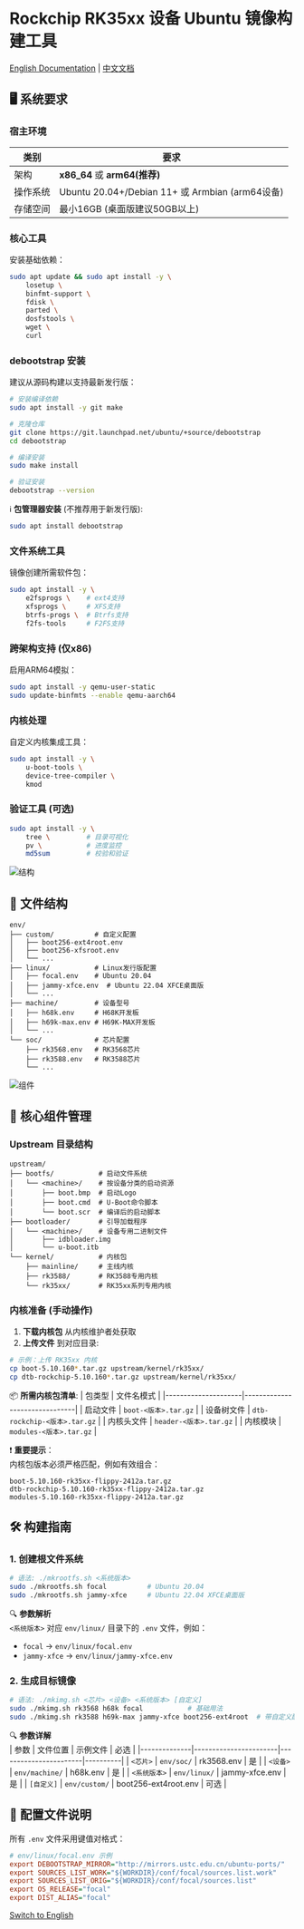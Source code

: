 # Rockchip RK35xx 设备 Ubuntu 镜像构建工具

[English Documentation](README.md) | [中文文档](README_CN.md)

## 🖥️ 系统要求

### 宿主环境
| 类别              | 要求                                                                         |
|-------------------|-----------------------------------------------------------------------------|
| 架构              | **x86_64** 或 **arm64(推荐)**                                                     |
| 操作系统          | Ubuntu 20.04+/Debian 11+ 或 Armbian (arm64设备)                             |
| 存储空间          | 最小16GB (桌面版建议50GB以上)                                               |

### 核心工具
安装基础依赖：
```bash
sudo apt update && sudo apt install -y \
    losetup \
    binfmt-support \
    fdisk \
    parted \
    dosfstools \
    wget \
    curl
```

### debootstrap 安装
建议从源码构建以支持最新发行版：

```bash
# 安装编译依赖
sudo apt install -y git make

# 克隆仓库
git clone https://git.launchpad.net/ubuntu/+source/debootstrap
cd debootstrap

# 编译安装
sudo make install

# 验证安装
debootstrap --version
```

ℹ️ **包管理器安装** (不推荐用于新发行版):
```bash
sudo apt install debootstrap
```

### 文件系统工具
镜像创建所需软件包：
```bash
sudo apt install -y \
    e2fsprogs \    # ext4支持
    xfsprogs \     # XFS支持
    btrfs-progs \  # Btrfs支持
    f2fs-tools     # F2FS支持
```

### 跨架构支持 (仅x86)
启用ARM64模拟：
```bash
sudo apt install -y qemu-user-static
sudo update-binfmts --enable qemu-aarch64
```

### 内核处理
自定义内核集成工具：
```bash
sudo apt install -y \
    u-boot-tools \
    device-tree-compiler \
    kmod
```

### 验证工具 (可选)
```bash
sudo apt install -y \
    tree \         # 目录可视化
    pv \           # 进度监控
    md5sum         # 校验和验证
```

![结构](https://img.shields.io/badge/项目结构-层级清晰-009688?logo=files&style=flat)

## 📂 文件结构
```
env/
├── custom/          # 自定义配置
│   ├── boot256-ext4root.env
│   ├── boot256-xfsroot.env
│   └── ...
├── linux/           # Linux发行版配置
│   ├── focal.env    # Ubuntu 20.04
│   ├── jammy-xfce.env  # Ubuntu 22.04 XFCE桌面版
│   └── ...
├── machine/         # 设备型号
│   ├── h68k.env     # H68K开发板
│   ├── h69k-max.env # H69K-MAX开发板
│   └── ...
└── soc/             # 芯片配置
    ├── rk3568.env   # RK3568芯片
    ├── rk3588.env   # RK3588芯片
    └── ...
```

![组件](https://img.shields.io/badge/核心组件-需手动上传-009688?logo=archive&style=flat)

## 📂 核心组件管理

### Upstream 目录结构
```
upstream/
├── bootfs/           # 启动文件系统
│   └── <machine>/    # 按设备分类的启动资源
│       ├── boot.bmp  # 启动Logo
│       ├── boot.cmd  # U-Boot命令脚本
│       └── boot.scr  # 编译后的启动脚本
├── bootloader/       # 引导加载程序
│   └── <machine>/    # 设备专用二进制文件
│       ├── idbloader.img
│       └── u-boot.itb
└── kernel/           # 内核包
    ├── mainline/     # 主线内核
    ├── rk3588/       # RK3588专用内核
    └── rk35xx/       # RK35xx系列专用内核
```

### 内核准备 (手动操作)
1. **下载内核包** 从内核维护者处获取
2. **上传文件** 到对应目录:
```bash
# 示例：上传 RK35xx 内核
cp boot-5.10.160*.tar.gz upstream/kernel/rk35xx/
cp dtb-rockchip-5.10.160*.tar.gz upstream/kernel/rk35xx/
```

📦 **所需内核包清单**:
| 包类型              | 文件名模式                      |
|---------------------|-------------------------------|
| 启动文件            | `boot-<版本>.tar.gz`           |
| 设备树文件          | `dtb-rockchip-<版本>.tar.gz`   |
| 内核头文件          | `header-<版本>.tar.gz`         |
| 内核模块            | `modules-<版本>.tar.gz`        |

❗ **重要提示**：  
内核包版本必须严格匹配，例如有效组合：  
```
boot-5.10.160-rk35xx-flippy-2412a.tar.gz
dtb-rockchip-5.10.160-rk35xx-flippy-2412a.tar.gz
modules-5.10.160-rk35xx-flippy-2412a.tar.gz
```

## 🛠️ 构建指南

### 1. 创建根文件系统
```bash
# 语法: ./mkrootfs.sh <系统版本>
sudo ./mkrootfs.sh focal          # Ubuntu 20.04
sudo ./mkrootfs.sh jammy-xfce     # Ubuntu 22.04 XFCE桌面版
```

🔍 **参数解析**  
`<系统版本>` 对应 `env/linux/` 目录下的 `.env` 文件，例如：
- `focal` → `env/linux/focal.env`
- `jammy-xfce` → `env/linux/jammy-xfce.env`

### 2. 生成目标镜像
```bash
# 语法: ./mkimg.sh <芯片> <设备> <系统版本> [自定义]
sudo ./mkimg.sh rk3568 h68k focal           # 基础用法
sudo ./mkimg.sh rk3588 h69k-max jammy-xfce boot256-ext4root  # 带自定义配置
```

🔍 **参数详解**  
| 参数          | 文件位置               | 示例文件              | 必选     |
|--------------|-----------------------|-----------------------|----------|
| `<芯片>`      | `env/soc/`            | rk3568.env            | 是       |
| `<设备>`      | `env/machine/`        | h68k.env              | 是       |
| `<系统版本>`  | `env/linux/`          | jammy-xfce.env        | 是       |
| `[自定义]`    | `env/custom/`         | boot256-ext4root.env  | 可选     |

## 🧩 配置文件说明
所有 `.env` 文件采用键值对格式：
```ini
# env/linux/focal.env 示例
export DEBOOTSTRAP_MIRROR="http://mirrors.ustc.edu.cn/ubuntu-ports/"
export SOURCES_LIST_WORK="${WORKDIR}/conf/focal/sources.list.work"
export SOURCES_LIST_ORIG="${WORKDIR}/conf/focal/sources.list"
export OS_RELEASE="focal"
export DIST_ALIAS="focal"
```

[Switch to English](README.md)
